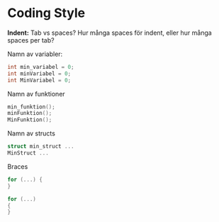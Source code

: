 # Coding Style

**Indent:** Tab vs spaces? Hur många spaces för indent, eller hur många spaces per tab?

Namn av variabler:
```c
int min_variabel = 0;
int minVariabel = 0;
int MinVariabel = 0;
```

Namn av funktioner
```c
min_funktion();
minFunktion();
MinFunktion();
```

Namn av structs
```c
struct min_struct ...
MinStruct ...
```

Braces
```c
for (...) {
}

for (...)
{
}
```
